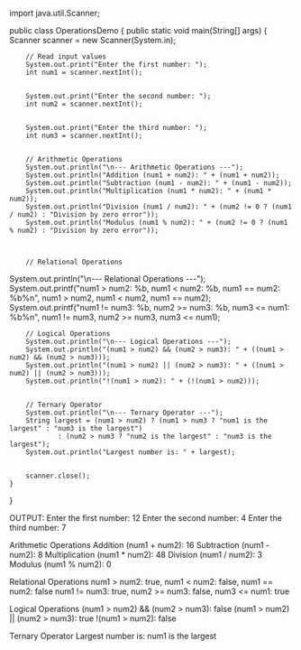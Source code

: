 import java.util.Scanner;


public class OperationsDemo {
    public static void main(String[] args) {
        Scanner scanner = new Scanner(System.in);


        // Read input values
        System.out.print("Enter the first number: ");
        int num1 = scanner.nextInt();


        System.out.print("Enter the second number: ");
        int num2 = scanner.nextInt();


        System.out.print("Enter the third number: ");
        int num3 = scanner.nextInt();


        // Arithmetic Operations
        System.out.println("\n--- Arithmetic Operations ---");
        System.out.println("Addition (num1 + num2): " + (num1 + num2));
        System.out.println("Subtraction (num1 - num2): " + (num1 - num2));
        System.out.println("Multiplication (num1 * num2): " + (num1 * num2));
        System.out.println("Division (num1 / num2): " + (num2 != 0 ? (num1 / num2) : "Division by zero error"));
        System.out.println("Modulus (num1 % num2): " + (num2 != 0 ? (num1 % num2) : "Division by zero error"));


        
        // Relational Operations
System.out.println("\n--- Relational Operations ---");
System.out.printf("num1 > num2: %b, num1 < num2: %b, num1 == num2: %b%n", 
                  num1 > num2, num1 < num2, num1 == num2);
System.out.printf("num1 != num3: %b, num2 >= num3: %b, num3 <= num1: %b%n", 
                  num1 != num3, num2 >= num3, num3 <= num1);


        // Logical Operations
        System.out.println("\n--- Logical Operations ---");
        System.out.println("(num1 > num2) && (num2 > num3): " + ((num1 > num2) && (num2 > num3)));
        System.out.println("(num1 > num2) || (num2 > num3): " + ((num1 > num2) || (num2 > num3)));
        System.out.println("!(num1 > num2): " + (!(num1 > num2)));


        // Ternary Operator
        System.out.println("\n--- Ternary Operator ---");
        String largest = (num1 > num2) ? (num1 > num3 ? "num1 is the largest" : "num3 is the largest")
                : (num2 > num3 ? "num2 is the largest" : "num3 is the largest");
        System.out.println("Largest number is: " + largest);


        scanner.close();
    }
}


OUTPUT:
Enter the first number: 12
Enter the second number: 4
Enter the third number: 7


Arithmetic Operations 
Addition (num1 + num2): 16
Subtraction (num1 - num2): 8
Multiplication (num1 * num2): 48
Division (num1 / num2): 3
Modulus (num1 % num2): 0


 Relational Operations
num1 > num2: true, num1 < num2: false, num1 == num2: false
num1 != num3: true, num2 >= num3: false, num3 <= num1: true


Logical Operations 
(num1 > num2) && (num2 > num3): false
(num1 > num2) || (num2 > num3): true
!(num1 > num2): false


Ternary Operator
Largest number is: num1 is the largest

